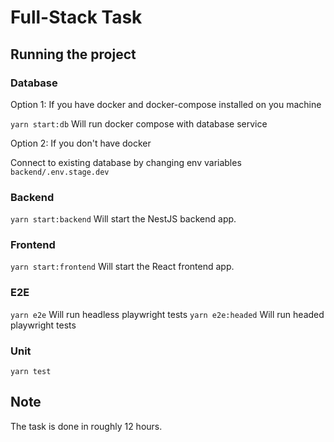 # Full-Stack Task

## Running the project

### Database

Option 1: If you have docker and docker-compose installed on you machine

`yarn start:db` Will run docker compose with database service

Option 2: If you don't have docker

Connect to existing database by changing env variables `backend/.env.stage.dev`

### Backend

`yarn start:backend` Will start the NestJS backend app.

### Frontend

`yarn start:frontend` Will start the React frontend app.

### E2E

`yarn e2e` Will run headless playwright tests
`yarn e2e:headed` Will run headed playwright tests

### Unit

`yarn test`

## Note

The task is done in roughly 12 hours.